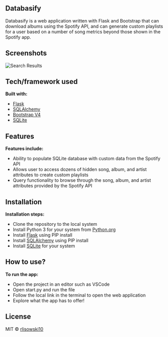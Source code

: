 ## Databasify
Databasify is a web application written with Flask and Bootstrap that can download albums using the Spotify API, and can generate custom playlists for a user based on a number of song metrics beyond those shown in the Spotify app.
 
## Screenshots
![Search Results](https://github.com/rlisowski10/Databasify/tree/master/screenshots/SearchResults.PNG)

## Tech/framework used
<b>Built with:</b>
- [Flask](https://pypi.org/project/Flask/)
- [SQLAlchemy](https://pypi.org/project/SQLAlchemy/)
- [Bootstrap V4](https://getbootstrap.com/docs/4.0/getting-started/introduction/)
- [SQLite](https://www.sqlite.org/index.html)

## Features
<b>Features include:</b>
- Ability to populate SQLite database with custom data from the Spotify API
- Allows user to access dozens of hidden song, album, and artist attributes to create custom playlists
- Query functionality to browse through the song, album, and artist attributes provided by the Spotify API

## Installation
<b>Installation steps:</b>
- Clone the repository to the local system
- Install Python 3 for your system from [Python.org](https://www.python.org/)
- Install [Flask](https://pypi.org/project/Flask/) using PIP install
- Install [SQLAlchemy](https://pypi.org/project/SQLAlchemy/) using PIP install
- Install [SQLite](https://www.sqlite.org/index.html) for your system

## How to use?
<b>To run the app:</b>
- Open the project in an editor such as VSCode
- Open start.py and run the file
- Follow the local link in the terminal to open the web application
- Explore what the app has to offer!

## License
MIT © [rlisowski10](https://github.com/rlisowski10/)